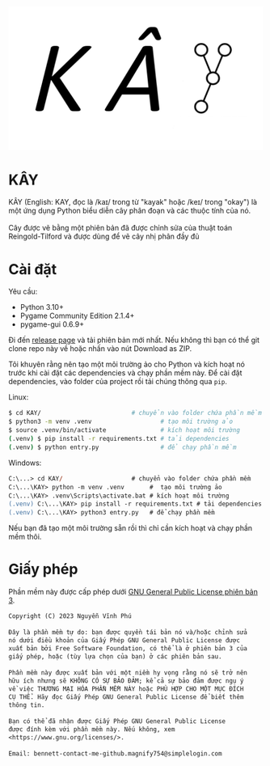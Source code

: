 ![KAY logo](./github-assets/img/Logo.jpg)

# KÂY 

KÂY (English: KAY, đọc là /kaɪ/ trong từ "kayak" hoặc /keɪ/ trong "okay") là một ứng dụng Python biểu diễn cây phân đoạn và các thuộc tính của nó.
<br>
<br>
Cây được vẽ bằng một phiên bản đã được chỉnh sửa của thuật toán Reingold-Tilford và được dùng để vẽ cây nhị phân đầy đủ

# Cài đặt

Yêu cầu:
- Python 3.10+
- Pygame Community Edition 2.1.4+
- pygame-gui 0.6.9+

Đi đến [release page](https://github.com/bennett-nguyen/KAY/releases) và tải phiên bản mới nhất. Nếu không thì bạn có thể git clone repo này về hoặc nhấn vào nút Download as ZIP.

Tôi khuyên rằng nên tạo một môi trường ảo cho Python và kích hoạt nó trước khi cài đặt các dependencies và chạy phần mềm này. Để cài đặt dependencies, vào folder của project rồi tải chúng thông qua `pip`.

Linux:

```bash
$ cd KAY/                         # chuyển vào folder chứa phần mềm
$ python3 -m venv .venv                   # tạo môi trường ảo
$ source .venv/bin/activate               # kích hoạt môi trường
(.venv) $ pip install -r requirements.txt # tải dependencies
(.venv) $ python entry.py                 # để chạy phần mềm
```

Windows:

```ps
C:\...> cd KAY/                   # chuyển vào folder chứa phần mềm
C:\...\KAY> python -m venv .venv       #  tạo môi trường ảo
C:\...\KAY> .venv\Scripts\activate.bat # kích hoạt môi trường
(.venv) C:\...\KAY> pip install -r requirements.txt # tải dependencies
(.venv) C:\...\KAY> python3 entry.py   # để chạy phần mềm
```

Nếu bạn đã tạo một môi trường sẵn rồi thì chỉ cần kích hoạt và chạy phần mềm thôi.

# Giấy phép

Phần mềm này được cấp phép dưới [GNU General Public License phiên bản 3](./LICENSE).
```
Copyright (C) 2023 Nguyễn Vĩnh Phú

Đây là phần mềm tự do: bạn được quyền tái bản nó và/hoặc chỉnh sửa
nó dưới điều khoản của Giấy Phép GNU General Public License được
xuất bản bởi Free Software Foundation, có thể là ở phiên bản 3 của
giấy phép, hoặc (tùy lựa chọn của bạn) ở các phiên bản sau.

Phần mềm này được xuất bản với một niềm hy vọng rằng nó sẽ trở nên
hữu ích nhưng sẽ KHÔNG CÓ SỰ BẢO ĐẢM; kể cả sự bảo đảm được ngụ ý
về việc THƯƠNG MẠI HÓA PHẦN MỀM NÀY hoặc PHÙ HỢP CHO MỘT MỤC ĐÍCH
CỤ THỂ. Hãy đọc Giấy Phép GNU General Public License để biết thêm
thông tin.

Bạn có thể đã nhận được Giấy Phép GNU General Public License
được đính kèm với phần mềm này. Nếu không, xem <https://www.gnu.org/licenses/>.

Email: bennett-contact-me-github.magnify754@simplelogin.com
```
